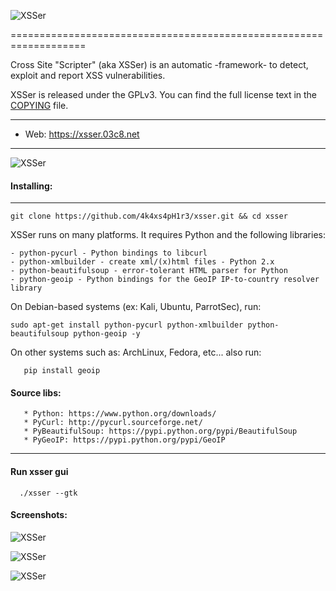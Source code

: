   ![XSSer](https://xsser.03c8.net/xsser/zika1.png "XSSerBanner")

=================================================================== 

 Cross Site "Scripter" (aka XSSer) is an automatic -framework- to detect, exploit and report XSS vulnerabilities.

 XSSer is released under the GPLv3. You can find the full license text
in the [COPYING](./xsser/doc/COPYING) file.

----------

 + Web:  https://xsser.03c8.net

----------

  ![XSSer](https://xsser.03c8.net/xsser/zika2.png "XSSerManifesto")

#### Installing:

----------
    
    git clone https://github.com/4k4xs4pH1r3/xsser.git && cd xsser
    

 XSSer runs on many platforms. It requires Python and the following libraries:

    - python-pycurl - Python bindings to libcurl
    - python-xmlbuilder - create xml/(x)html files - Python 2.x
    - python-beautifulsoup - error-tolerant HTML parser for Python
    - python-geoip - Python bindings for the GeoIP IP-to-country resolver library

 On Debian-based systems (ex: Kali, Ubuntu, ParrotSec), run: 

    sudo apt-get install python-pycurl python-xmlbuilder python-beautifulsoup python-geoip -y

 On other systems such as:  ArchLinux, Fedora, etc... also run:

       pip install geoip 

####  Source libs:

       * Python: https://www.python.org/downloads/
       * PyCurl: http://pycurl.sourceforge.net/
       * PyBeautifulSoup: https://pypi.python.org/pypi/BeautifulSoup
       * PyGeoIP: https://pypi.python.org/pypi/GeoIP

----------

#### Run xsser gui

      ./xsser --gtk

####  Screenshots:

  ![XSSer](https://xsser.03c8.net/xsser/url_generation.png "XSSerSchema")

  ![XSSer](https://xsser.03c8.net/xsser/zika3.png "XSSerAdvanced")

  ![XSSer](https://xsser.03c8.net/xsser/zika4.png "XSSerGeoMap")

